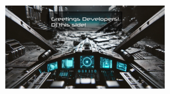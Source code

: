 [![Description of the image](https://github.com/J0y-B0y/J0Y-B0Y/blob/main/Resources/GitHub%20Greet.png)](https://github.com/J0y-B0y/J0Y-B0Y/blob/main/Resources/GitHub%20Greet.png)
